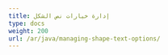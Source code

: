 ```yaml
---
title: إدارة خيارات نص الشكل
type: docs
weight: 200
url: /ar/java/managing-shape-text-options/
---
```

